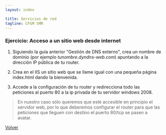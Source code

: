 ```yaml
---
layout: index

title: Servicios de red 
tagline: CFGM SMR
---
```

### Ejercicio: Acceso a un sitio web desde internet


1) Siguiendo la guía anterior "Gestión de DNS externo", crea un nombre de dominio (por ejemplo *tunombre.dyndns-web.com*) apuntando a la dirección IP pública de tu router.

2) Crea en el IIS un sitio web que se llame igual con una pequeña página index.html dando la bienvenida.

3) Accede a la configuración de tu router y redirecciona todo las peticiones al puerto 80 a la ip privada de tu servidor windows 2008.

> En nuestro caso sólo queremos que esté accesible en principio el servidor web, por lo que deberemos configurar el router para que las peticiones que lleguen con destino el puerto 80/tcp se pasen a avatar.

[Volver](index)
